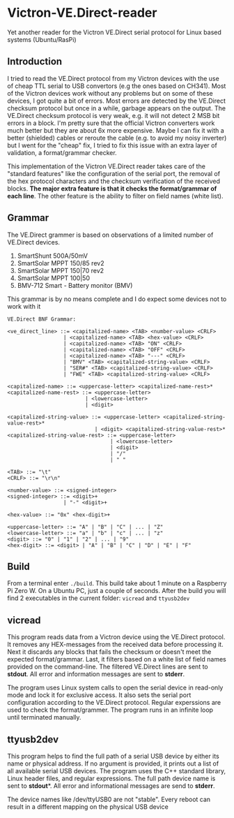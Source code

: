 # Victron-VE.Direct-reader
Yet another reader for the Victron VE.Direct serial protocol for Linux based systems (Ubuntu/RasPi)

## Introduction
I tried to read the VE.Direct protocol from my Victron devices with the use of cheap TTL serial to USB convertors (e.g the ones based on CH341). Most of the Victron devices work without any problems but on some of these devices, I got quite a bit of errors. Most errors are detected by the VE.Direct checksum protocol but once in a while, garbage appears on the output. The VE.Direct checksum protocol is very weak, e.g. it will not detect 2 MSB bit errors in a block. I'm pretty sure that the official Victron converters work much better but they are about 6x more expensive. Maybe I can fix it with a better (shielded) cables or reroute the cable (e.g. to avoid my noisy inverter) but I went for the "cheap" fix, I tried to fix this issue with an extra layer of validation, a format/grammar checker.

This implementation of the Victron VE.Direct reader takes care of the "standard features" like the configuration of the serial port, the removal of the hex protocol characters and the checksum verification of the received blocks. **The major extra feature is that it checks the format/grammar of each line**. The other feature is the ability to filter on field names (white list).

## Grammar
The VE.Direct grammer is based on observations of a limited number of VE.Direct devices.
1) SmartShunt 500A/50mV
2) SmartSolar MPPT 150/85 rev2
3) SmartSolar MPPT 150|70 rev2
4) SmartSolar MPPT 100|50
5) BMV-712 Smart - Battery monitor (BMV)

This grammar is by no means complete and I do expect some devices not to work with it

```
VE.Direct BNF Grammar:

<ve_direct_line> ::= <capitalized-name> <TAB> <number-value> <CRLF>
                  | <capitalized-name> <TAB> <hex-value> <CRLF>
                  | <capitalized-name> <TAB> "ON" <CRLF>
                  | <capitalized-name> <TAB> "OFF" <CRLF>
                  | <capitalized-name> <TAB> "---" <CRLF>
                  | "BMV" <TAB> <capitalized-string-value> <CRLF>
                  | "SER#" <TAB> <capitalized-string-value> <CRLF>
                  | "FWE" <TAB> <capitalized-string-value> <CRLF>
                  
<capitalized-name> ::= <uppercase-letter> <capitalized-name-rest>*
<capitalized-name-rest> ::= <uppercase-letter>
                         | <lowercase-letter>
                         | <digit>
                         
<capitalized-string-value> ::= <uppercase-letter> <capitalized-string-value-rest>*
                            | <digit> <capitalized-string-value-rest>*
<capitalized-string-value-rest> ::= <uppercase-letter>
                                 | <lowercase-letter>
                                 | <digit>
                                 | "/"
                                 | " "

<TAB> ::= "\t"
<CRLF> ::= "\r\n"  

<number-value> ::= <signed-integer>
<signed-integer> ::= <digit>+
                  | "-" <digit>+

<hex-value> ::= "0x" <hex-digit>+

<uppercase-letter> ::= "A" | "B" | "C" | ... | "Z"
<lowercase-letter> ::= "a" | "b" | "c" | ... | "z"
<digit> ::= "0" | "1" | "2" | ... | "9"
<hex-digit> ::= <digit> | "A" | "B" | "C" | "D" | "E" | "F"
```
## Build
From a terminal enter `./build`. This build take about 1 minute on a Raspberry Pi Zero W. On a Ubuntu PC, just a couple of seconds.
After the build you will find 2 executables in the current folder: `vicread` and `ttyusb2dev`

## vicread
This program reads data from a Victron device using the VE.Direct protocol. It removes any HEX-messages from the received data before processing it. Next it discards any blocks that fails the checksum or doesn't meet the expected format/grammar. Last, it filters based on a white list of field names provided on the command-line. The filtered VE.Direct lines are sent to **stdout**. All error and information messages are sent to **stderr**. 

The program uses Linux system calls to open the serial device in read-only mode and lock it for exclusive access. It also sets the serial port configuration according to the VE.Direct protocol. Regular experssions are used to check the format/grammer. The program runs in an infinite loop until terminated manually.

## ttyusb2dev
This program helps to find the full path of a serial USB device by either its name or physical address. If no argument is provided, it prints out a list of all available serial USB devices. The program uses the C++ standard library, Linux header files, and regular expressions. The full path device name is sent to **stdout***. All error and informational messages are send to **stderr**. 

The device names like /dev/ttyUSB0 are not "stable". Every reboot can result in a different mapping on the physical USB device


